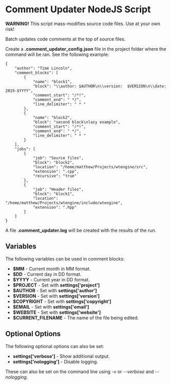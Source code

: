 # Comment Updater NodeJS Script

__WARNING!__  This script mass-modifies source code files.  Use at your own risk!

Batch updates code comments at the top of source files.

Create a __.comment_updater_config.json__ file in the project folder where the command will be ran.
See the following example:
```
{
    "author": "Time Lincoln",
    "comment_blocks": [
        {
            "name": "block1",
            "block": "\\author: $AUTHOR\n\\version:  $VERSION\n\\date:  2019-$YYYY",
            "comment_start": "/*!",
            "comment_end": " */",
            "line_delimiter": " * "
        },
        {
            "name": "block2",
            "block": "second block\nlazy example",
            "comment_start": "/*!",
            "comment_end": " */",
            "line_delimiter": " * "
        }
    ],
    "jobs": [
        {
            "job": "Source files",
            "block": "block2",
            "location": "/home/matthew/Projects/wtengine/src",
            "extension": ".cpp",
            "recursive": "true"
        },
        {
            "job": "Header files",
            "block": "block1",
            "location": "/home/matthew/Projects/wtengine/include/wtengine",
            "extension": ".hpp"
        }
    ]
}
```

A file __.comment_updater.log__ will be created with the results of the run.

## Variables

The following variables can be used in comment blocks:
- __$MM__ - Current month in MM format.
- __$DD__ - Current day in DD format.
- __$YYYY__ - Current year in DD format.
- __$PROJECT__ - Set with __settings['project']__
- __$AUTHOR__ - Set with __settings['author']__
- __$VERSION__ - Set with __settings['version']__
- __$COPYRIGHT__ - Set with __settings['copyright']__
- __$EMAIL__ - Set with __settings['email']__
- __$WEBSITE__ - Set with __settings['website']__
- __$CURRENT_FILENAME__ - The name of the file being edited.

## Optional Options

The following optional options can also be set:
- __settings['verbose']__ - Show additional output.
- __settings['nologging']__ - Disable logging.

These can also be set on the command line using *-v* or *--verbose* and *--nologging*.
